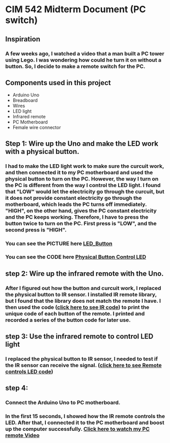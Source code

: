 # CIM 542 Midterm Document (PC switch)


## Inspiration

### A few weeks ago, I watched a video that a man built a PC tower using Lego. I was wondering how could he turn it on without a button. So, I decide to make a remote switch for the PC. 

## Components used in this project

* Arduino Uno
* Breadboard
* Wires
* LED light
* Infrared remote
* PC Motherboard
* Female wire connector



## Step 1: Wire up the Uno and make the LED work with a physical button.
### I had to make the LED light work to make sure the curcuit work, and then connected it to my PC motherboard and used the physical button to turn on the PC. However, the way I turn on the PC is different from the way I control the LED light. I found that "LOW" would let the electricity go through the curcuit, but it does not provide constant electricity go through the motherboard, which leads the PC turns off immediately. "HIGH", on the other hand, gives the PC constant electricity and the PC keeps working. Therefore, I have to press the button twice to turn on the PC. First press is "LOW", and the second press is "HIGH". 
### You can see the PICTURE here [LED_Button](https://github.com/mengxiangjie/CIM542/blob/master/Midterm%20Project/pictures/IMG_3040.JPG)
### You can see the CODE here [Physical Button Control LED](https://github.com/mengxiangjie/CIM542/blob/master/Midterm%20Project/Button_Controls_LED/Button_Controls_LED.ino)



## step 2: Wire up the infrared remote with the Uno.
### After I figured out how the button and curcuit work, I replaced the physical button to IR sensor. I installed IR remote library, but I found that the library does not match the remote I have. I then used the code ([click here to see IR code](https://github.com/mengxiangjie/CIM542/blob/master/Midterm%20Project/IR_Codes/IR_Codes.ino)) to print the unique code of each button of the remote. I printed and recorded a series of the button code for later use. 



## step 3: Use the infrared remote to control LED light
### I replaced the physical button to IR sensor, I needed to test if the IR sensor can receive the signal. ([click here to see Remote controls LED code](https://github.com/mengxiangjie/CIM542/blob/master/Midterm%20Project/Remote_Controls_LED/Remote_Controls_LED.ino))


## step 4:
### Connect the Arduino Uno to PC motherboard.
### In the first 15 seconds, I showed how the IR remote controls the LED. After that, I connected it to the PC motherboard and boost up the computer successfully. [Click here to watch my PC remote Video](https://www.youtube.com/watch?v=0X5_sMdxh3c)



 
